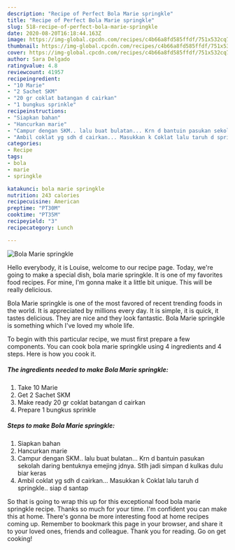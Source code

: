 ```yaml
---
description: "Recipe of Perfect Bola Marie springkle"
title: "Recipe of Perfect Bola Marie springkle"
slug: 518-recipe-of-perfect-bola-marie-springkle
date: 2020-08-20T16:18:44.163Z
image: https://img-global.cpcdn.com/recipes/c4b66a8fd585ffdf/751x532cq70/bola-marie-springkle-foto-resep-utama.jpg
thumbnail: https://img-global.cpcdn.com/recipes/c4b66a8fd585ffdf/751x532cq70/bola-marie-springkle-foto-resep-utama.jpg
cover: https://img-global.cpcdn.com/recipes/c4b66a8fd585ffdf/751x532cq70/bola-marie-springkle-foto-resep-utama.jpg
author: Sara Delgado
ratingvalue: 4.8
reviewcount: 41957
recipeingredient:
- "10 Marie"
- "2 Sachet SKM"
- "20 gr coklat batangan d cairkan"
- "1 bungkus sprinkle"
recipeinstructions:
- "Siapkan bahan"
- "Hancurkan marie"
- "Campur dengan SKM.. lalu buat bulatan... Krn d bantuin pasukan sekolah daring bentuknya emejing jdnya. Stlh jadi simpan d kulkas dulu biar keras"
- "Ambil coklat yg sdh d cairkan... Masukkan k Coklat lalu taruh d springkle.. siap d santap"
categories:
- Recipe
tags:
- bola
- marie
- springkle

katakunci: bola marie springkle 
nutrition: 243 calories
recipecuisine: American
preptime: "PT30M"
cooktime: "PT35M"
recipeyield: "3"
recipecategory: Lunch

---
```



![Bola Marie springkle](https://img-global.cpcdn.com/recipes/c4b66a8fd585ffdf/751x532cq70/bola-marie-springkle-foto-resep-utama.jpg)

Hello everybody, it is Louise, welcome to our recipe page. Today, we're going to make a special dish, bola marie springkle. It is one of my favorites food recipes. For mine, I'm gonna make it a little bit unique. This will be really delicious.

Bola Marie springkle is one of the most favored of recent trending foods in the world. It is appreciated by millions every day. It is simple, it is quick, it tastes delicious. They are nice and they look fantastic. Bola Marie springkle is something which I've loved my whole life.




To begin with this particular recipe, we must first prepare a few components. You can cook bola marie springkle using 4 ingredients and 4 steps. Here is how you cook it.

<!--inarticleads1-->

##### The ingredients needed to make Bola Marie springkle:

1. Take 10 Marie
1. Get 2 Sachet SKM
1. Make ready 20 gr coklat batangan d cairkan
1. Prepare 1 bungkus sprinkle




<!--inarticleads2-->

##### Steps to make Bola Marie springkle:

1. Siapkan bahan
1. Hancurkan marie
1. Campur dengan SKM.. lalu buat bulatan... Krn d bantuin pasukan sekolah daring bentuknya emejing jdnya. Stlh jadi simpan d kulkas dulu biar keras
1. Ambil coklat yg sdh d cairkan... Masukkan k Coklat lalu taruh d springkle.. siap d santap




So that is going to wrap this up for this exceptional food bola marie springkle recipe. Thanks so much for your time. I'm confident you can make this at home. There's gonna be more interesting food at home recipes coming up. Remember to bookmark this page in your browser, and share it to your loved ones, friends and colleague. Thank you for reading. Go on get cooking!
